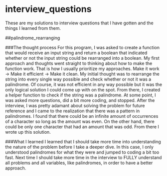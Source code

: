 # interview_questions
These are my solutions to interview questions that I have gotten and the things I learned from them.

##palindrome_rearranging

###The thought process
For this program, I was asked to create a function that would receive an input string and return a boolean that indicated whether or not the input string could be rearranged into a boolean. My first approach and thoughts went straight to thinking about how to make the function work. That is how I usually prioritize my approaches. Make it work -> Make it efficient -> Make it clean. My initial thought was to rearrange the string into every single way possible and check whether or not it was a palindrome. Of course, it was not efficient in any way possible but it was the only logical solution I could come up with on the spot. From there, I created a helper function to check if the string was a palindrome. At some point, I was asked more questions, did a bit more coding, and stopped. After the interview, I was pretty adamant about solving the problem for future reference and I came to the realization that there was a pattern in palindromes. I found that there could be an infinite amount of occurrences of a character so long as the amount was even. On the other hand, there could be only one character that had an amount that was odd. From there I wrote up this solution.

###What I learned
I learned that I should take more time into understanding the nature of the problem before I take a deeper dive. In this case, I only understood palindromes for what they were and jumped to coding a bit too fast. Next time I should take more time in the interview to FULLY understand all problems and all variables, like palindromes, in order to have a better approach. 
